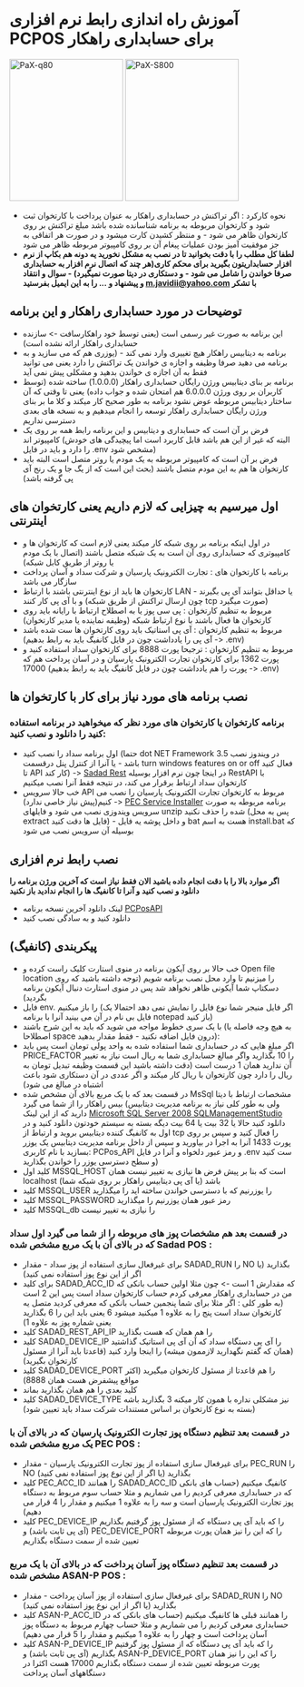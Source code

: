 # آموزش راه اندازی رابط نرم افزاری PCPOS برای حسابداری راهکار
<p>
<img src="https://user-images.githubusercontent.com/40993115/190509697-c185e51a-cf4e-4bef-b22b-1f8a552cd138.PNG" alt="PaX-q80" width="200" height="250" />
<img src="https://user-images.githubusercontent.com/40993115/190509710-d35b8629-b257-4159-aab5-7ccf32709b11.gif" alt="PaX-S800" width="200" height="250" />
</p>

- نحوه کارکرد : اگر تراکنش در حسابداری راهکار به عنوان پرداخت با کارتخوان ثبت شود و کارتخوان مربوطه به برنامه شناسانده شده باشد مبلغ تراکنش بر روی کارتخوان ظاهر می شود - و منتظر کشیدن کارت میشود و در صورت هر اتفاقی به جز موفقیت آمیز بودن عملیات پیغام آن بر روی کامپیوتر مربوطه ظاهر می شود
- **لطفا کل مطلب را با دقت بخوانید تا در نصب به مشکل نخورید یه دونه هم بکاپ از نرم افزار حسابداریتون بگیرید برای محکم کاری(هر چند که اتصال نرم افزار به حسابداری صرفا خواندن را شامل می شود - و دستکاری در دیتا صورت نمیگیرد) - سوال و انتقاد و پیشنهاد و ... را به این ایمیل بفرستید m.javidii@yahoo.com با تشکر**

## توضیحات در مورد حسابداری راهکار و این برنامه
- این برنامه به صورت غیر رسمی است (یعنی توسط خود راهکارسافت -> سازنده حسابداری راهکار ارائه نشده است)
- برنامه به دیتابیس راهکار هیچ تغییری وارد نمی کند - (یوزری هم که می سازید و به برنامه می دهید صرفا وظیفه و اجازه ی خواندن یک تراکنش را دارد یعنی می توانید فقط به آن اجازه ی خواندن بدهید و مشکلی پیش نمی آید
- برنامه بر بنای دیتابیس ورژن رایگان حسابداری راهکار (1.0.0.0) ساخته شده (توسط کاربران بر روی ورژن 6.0.0.0 هم امتحان شده و جواب داده) یعنی تا وقتی که آن ساختار دیتابیس مربوطه عوض نشود برنامه به طور صحیح کار میکند و کلا ما بر بنای ورژن رایگان حسابداری راهکار توسعه را انجام میدهیم و به نسخه های بعدی دسترسی نداریم
- فرض بر آن است که حسابداری و دیتابیس و این برنامه رابط همه بر روی یک کامپیوتر اند (البته که غیر از این هم باشد قابل کاربرد است اما پیچیدگی های خودش را دارد و باید در فایل .env مشخص شود)
- فرض بر آن است که کامپیوتر مربوطه به یک مودم یا روتر متصل است البته باید کارتخوان ها هم به این مودم متصل باشند (بحث این است که از یگ جا و یک رنج آی پی گرفته باشد)

## اول میرسیم به چیزایی که لازم داریم یعنی کارتخوان های اینترنتی 
- در اول اینکه برنامه بر روی شبکه کار میکند یعنی لازم است که کارتخوان ها و کامپیوتری که حسابداری روی آن است به یک شبکه متصل باشند (اتصال با یک مودم یا روتر از طریق کابل شبکه)
- برنامه با کارتخوان های : تجارت الکترونیک پارسیان و شرکت سداد و آسان پرداخت سازگار می باشد
- کارتخوان ها باید از نوع اینترنتی باشند با ارتباط LAN - یا حداقل بتوانند آی پی بگیرند و با آی پی کار کنند (چون ارسال تراکنش از طریق شبکه tcp صورت میگیرد)
- مربوط به تنظیم کارتخوان : پی سی پوز یا به اصطلاح ارتباط با رایانه باید روی کارتخوان ها فعال باشند با نوع ارتباط شبکه (وظیفه نماینده یا مدیر کارتخوان)
- مربوط به تنظیم کارتخوان : آی پی استاتیک باید روی کارتخوان ها ست شده باشد (آی پی را یادداشت چون در فایل کانفیگ باید به رابط بدهیم -> .env)
- مربوط به تنظیم کارتخوان : ترجیحا پورت 8888 برای کارتخوان سداد استفاده کنید و پورت 1362 برای کارتخوان تجارت الکترونیک پارسیان و در آسان پرداخت هم که 17000 (پورت را هم یادداشت چون در فایل کانفیگ باید به رابط بدهیم -> .env)

## نصب برنامه های مورد نیاز برای کار با کارتخوان ها
### برنامه کارتخوان یا کارتخوان های مورد نظر که میخواهید در برنامه استفاده کنید را دانلود و نصب کنید:
- اول برنامه سداد را نصب کنید (حتما dot NET Framework 3.5 در ویندوز نصب باشد - یا آنرا از کنترل پنل درقسمت turn windows features on or off فعال کنید تا API کار کند) -> [Sadad Rest](https://drive.google.com/file/d/1jxvKtlQ1WPAsSeMGyPDHTnTAW6Kfu9RH/view?usp=sharing) در اینجا چون نرم افزار بوسیله RestAPI با کارتخوان سداد ارتباط برقرار می کند، در نتیجه فقط آنرا نصب میکنیم
- خب حالا سرویس API مربوط به کارتخوان تجارت الکترونیک پارسیان را نصب می کنیم(پیش نیاز خاصی ندارد) -> [PEC Service Installer](https://drive.google.com/file/d/1MdbCYuq2LXHdqVzlAE6NOkQhGMLcd9fB/view?usp=sharing) برنامه مربوطه به صورت سرویس ویندوزی نصب می شود و فایلهای unzip شده را حذف نکنید (پس به محل extract فایل ها دقت کنید) - و داخل پوشه یه فایل bat هست به اسم install.bat که بوسیله آن سرویس نصب می شود

## نصب رابط نرم افزاری
**اگر موارد بالا را با دقت انجام داده باشید الان فقط نیاز است که آخرین ورژن برنامه را دانلود و نصب کنید و آنرا تا کانفیگ ها را انجام ندادید باز نکنید**
- لینک دانلود آخرین نسخه برنامه [PCPosAPI](https://github.com/jvdi/rahkar-pcpos/releases)
- دانلود کنید و به سادگی نصب کنید

## پیکربندی (کانفیگ)
- خب حالا بر روی آیکون برنامه در منوی استارت کلیک راست کرده و Open file location را میزنیم تا وارد محل نصب برنامه شویم (توجه داشته باشید که روی دسکتاپ شما آیکونی ظاهر نخواهد شد پس در منوی استارت دنبال آیکون برنامه بگردید)
- فایل env. را باز میکنیم (اگر فایل منیجر شما نوع فایل را نمایش نمی دهد احتمالا یک فایل بی نام در آن می بینید آنرا با برنامه notepad باز کنید)
- با یک سری خطوط مواجه می شوید که باید به این شرح باشند (به هیچ وجه فاصله یا اصطلاحا space درون فایل اضافه نکنید - فقط مقدار بدهید):
- اگر مبلغ هایی که در حسابداری شما استفاده شده به واحد پولی تومان است پس باید PRICE_FACTOR را 10 بگذارید واگر مبالغ حسابداری شما به ریال است نیاز به تغییر آن ندارید همان 1 درست است (دقت داشته باشید این قسمت وظیفه تبدیل تومان به ریال را دارد چون کارتخوان با ریال کار میکند و اگر عددی در آن دستکاری شود باعث اشتباه در مبالغ می شود)
- در قسمت بعد که با یک مربع بالای آن مشخص شده MsSql مشخصات ارتباط با دیتا بیس راهکار را از شما می گیرد (ولی به طور کلی نیاز به برنامه مدیریت دیتابیس دارید که از این لینک [Microsoft SQL Server 2008 SQLManagementStudio](https://www.microsoft.com/en-us/download/details.aspx?id=30438) دانلود کنید حالا یا 32 بیت یا 64 بیت دیگه بسته به سیستم خودتون دانلود کنید و در اول به کانفیگ کننده دیتابیس بروید و ارتباط از tcp را فعال کنید و سپس بر روی پورت 1433 آنرا به اجرا در بیاورید و سپس از داخل برنامه مدیریت دیتابیس یک یوزر بسازید با نام کاربری: PCPos_API و رمز عبور دلخواه و آنرا در فایل .env ست کنید و سطح دسترسی یوزر را خواندن بگذارید)
- کلید اول MSSQL_HOST است که بنا بر پیش فرض ها نیازی به تغییر نیست همان localhost باشد (یا آی پی دیتابیس راهکار بر روی شبکه شما)
- کلید MSSQL_USER را یوزرنیم که با دسترسی خواندن ساخته اید را میگذارید
- کلید MSSQL_PASSWORD رمز عبور همان یوزرنیم را میگذارید
- کلید MSSQL_db را نیازی به تغییر نیست

### در قسمت بعد هم مشخصات پوز های مربوطه را از شما می گیرد اول **سداد** که در بالای آن با یک مربع مشخص شده Sadad POS :
- برای غیرفعال سازی استفاده از پوز سداد - مقدار SADAD_RUN را NO بگذارید (یا اگر از این نوع پوز استفاده نمی کنید)
- برای کلید SADAD_ACC_ID که مقدارش 1 است -> چون مثلا اولین حساب بانکی که من در حسابداری راهکار معرفی کردم حساب کارتخوان سداد است پس این 2 است (به طور کلی : اگر مثلا برای شما پنجمین حساب بانکی که معرفی کردید متصل یه کارتخوان سداد است پنج را به علاوه 1 میکنید میشود 6 یعنی باید این را 6 بگذارید یعنی شماره پوز به علاوه 1)
- کلید SADAD_REST_API_IP را هم همان که هست بگذارید
- کلید SADAD_DEVICE_IP را آی پی دستگاه سداد که آن آی پی استاتیک گذاشتید (همان که گفتم نگهدارید لازممون میشه) را اینجا وارد کنید (قاعدتا باید آنرا از مسئول کارتخوان بگیرید)
- کلید SADAD_DEVICE_PORT را هم قاعدتا از مسئول کارتخوان میگیرید (اکثر مواقع پیشفرض هست همان 8888)
- کلید بعدی را هم همان بگذارید بماند
- کلید SADAD_DEVICE_TYPE نیز مشکلی نداره با همون کار میکنه 3 بگذارید باشه (بسته به نوع کارتخوان بر اساس مستندات شرکت سداد باید تعیین شود)

### در قسمت بعد تنظیم دستگاه پوز تجارت الکترونیک پارسیان که در بالای آن با یک مربع مشخص شده PEC POS :
- برای غیرفعال سازی استفاده از پوز تجارت الکترونیک پارسیان - مقدار PEC_RUN را NO بگذارید (یا اگر از این نوع پوز استفاده نمی کنید)
- کلید PEC_ACC_ID را همانند SADAD_ACC_ID کانفیگ میکنیم (حساب های بانکی که در حسابداری معرفی کردیم را می شماریم و مثلا حساب سوم مربوط به دستگاه پوز تجارت الکترونیک پارسیان است و سه را به علاوه 1 میکنیم و مقدار را 4 قرار می دهیم)
- کلید PEC_DEVICE_IP را که باید آی پی دستگاه که از مسئول پوز گرفتیم بگذاریم (آی پی ثابت باشد) و PEC_DEVICE_PORT را که این را نیز همان پورت مربوطه تعیین شده از سمت دستگاه بگذاریم 

### در قسمت بعد تنظیم دستگاه پوز آسان پرداخت که در بالای آن با یک مربع مشخص شده ASAN-P POS :
-  برای غیرفعال سازی استفاده از پوز آسان پرداخت - مقدار SADAD_RUN را NO بگذارید (یا اگر از این نوع پوز استفاده نمی کنید)
- کلید ASAN-P_ACC_ID را همانند قبلی ها کانفیگ میکنیم (حساب های بانکی که در حسابداری معرفی کردیم را می شماریم و مثلا حساب چهارم مربوط به دستگاه پوز آسان پرداخت است و چهار را به علاوه 1 میکنیم و مقدار را 5 قرار می دهیم)
- کلید ASAN-P_DEVICE_IP را که باید آی پی دستگاه که از مسئول پوز گرفتیم بگذاریم (آی پی ثابت باشد) و ASAN-P_DEVICE_PORT را که این را نیز همان پورت مربوطه تعیین شده از سمت دستگاه بگذاریم 17000 هست اکثرا در دستگاههای آسان پرداخت
